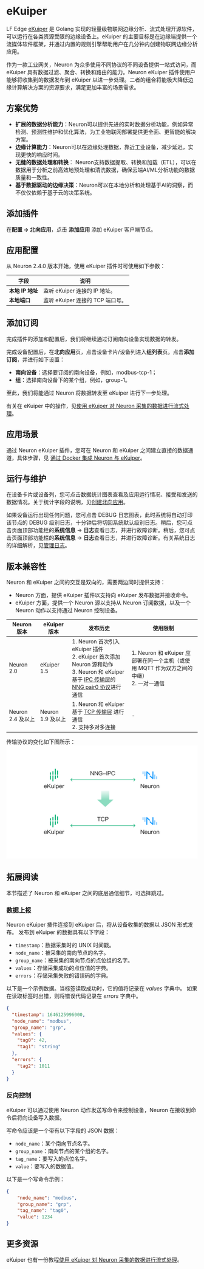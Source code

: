 # eKuiper

LF Edge [eKuiper] 是 Golang 实现的轻量级物联网边缘分析、流式处理开源软件，可以运行在各类资源受限的边缘设备上。eKuiper 的主要目标是在边缘端提供一个流媒体软件框架，并通过内置的规则引擎帮助用户在几分钟内创建物联网边缘分析应用。

作为一款工业网关，Neuron 为众多使用不同协议的不同设备提供一站式访问，而 eKuiper 具有数据过滤、聚合、转换和路由的能力。Neuron eKuiper 插件使用户能够将收集到的数据发布到 eKuiper 以进一步处理。二者的组合将能极大降低边缘计算解决方案的资源要求，满足更加丰富的场景需求。

## 方案优势

- <b>扩展的数据分析能力</b>：Neuron可以提供先进的实时数据分析功能，例如异常检测、预测性维护和优化算法，为工业物联网部署提供更全面、更智能的解决方案。
- <b>边缘计算能力</b>：Neuron可以在边缘处理数据，靠近工业设备，减少延迟，实现更快的响应时间。
- <b>无缝的数据处理和转换</b>： Neuron支持数据提取、转换和加载（ETL），可以在数据用于分析之前高效地预处理和清洗数据，确保云端AI/ML分析功能的数据质量和一致性。
- <b>基于数据驱动的边缘决策</b>：Neuron可以在本地分析和处理基于AI的洞察，而不仅仅依赖于基于云的决策系统。

## 添加插件

在**配置 -> 北向应用**，点击 **添加应用** 添加 eKuiper 客户端节点。

## 应用配置

从 Neuron 2.4.0 版本开始，使用 eKuiper 插件时可使用如下参数：

| 字段             | 说明                             |
| ---------------- | -------------------------------- |
| **本地 IP 地址** | 监听 eKuiper 连接的 IP 地址。    |
| **本地端口**     | 监听 eKuiper 连接的 TCP 端口号。 |

## 添加订阅

完成插件的添加和配置后，我们将继续通过订阅南向设备实现数据的转发。

完成设备配置后，在**北向应用**页，点击设备卡片/设备列进入**组列表**页。点击**添加订阅**，并进行如下设置：

- **南向设备**：选择要订阅的南向设备，例如，modbus-tcp-1；
- **组**：选择南向设备下的某个组，例如，group-1。

至此，我们将能通过 Neuron 将数据转发至 eKuiper 进行下一步处理。

有关在 eKuiper 中的操作，见[使用 eKuiper 对 Neuron 采集的数据进行流式处理](https://ekuiper.org/docs/zh/latest/integrations/neuron/neuron_integration_tutorial.html#integration-of-neuron-and-ekuiper)。

## 应用场景

通过 Neuron eKuiper 插件，您可在 Neuron 和 eKuiper 之间建立直接的数据通道，具体步骤，见 [通过 Docker 集成 Neuron 与 eKuiper](./ekuiper.md)。

## 运行与维护

在设备卡片或设备列，您可点击数据统计图表查看及应用运行情况、接受和发送的数据情况。关于统计字段的说明，见[创建北向应用](../north-apps.md)。

如果设备运行出现任何问题，您可点击 DEBUG 日志图表，此时系统将自动打印该节点的 DEBUG 级别日志，十分钟后将切回系统默认级别日志。稍后，您可点击页面顶部功能栏的**系统信息** -> **日志**查看日志，并进行故障诊断。稍后，您可点击页面顶部功能栏的**系统信息** -> **日志**查看日志，并进行故障诊断。有关系统日志的详细解析，见[管理日志](../../../admin/log-management.md)。

<!--这里感觉应该把ekuiper部分的操作也贴进来-->

## 版本兼容性

Neuron 和 eKuiper 之间的交互是双向的，需要两边同时提供支持：
* Neuron 方面，提供 eKuiper 插件以支持向 eKuiper 发布数据并接收命令。
* eKuiper 方面，提供一个 Neuron 源以支持从 Neuron 订阅数据，以及一个 Neuron 动作以支持通过 Neuron 控制设备。

| Neuron 版本       | eKuiper 版本      | 发布历史                                                     | 使用限制                                                     |
| ----------------- | ----------------- | ------------------------------------------------------------ | ------------------------------------------------------------ |
| Neuron 2.0        | eKuiper 1.5       | 1. Neuron 首次引入 eKuiper 插件<br />2. eKuiper 首次添加 Neuron 源和动作 <br />3. Neuron 和 eKuiper 基于 [IPC 传输层]的 [NNG pair0 协议]进行通信<br /> | 1. Neuron 和 eKuiper 应部署在同一个主机（或使用 MQTT 作为双方之间的中继）<br />2. 一对一通信 |
| Neuron 2.4 及以上 | Neuron 1.9 及以上 | 1. Neuron 和 eKuiper 基于 [TCP 传输层] 进行通信 <br />2. 支持多对多连接 | -                                                            |

 传输协议的变化如下图所示：![connection_change](./assets/connection_change.png)

## 拓展阅读

本节描述了 Neuron 和 eKuiper 之间的底层通信细节，可选择跳过。

### 数据上报

Neuron eKuiper 插件连接到 eKuiper 后，将从设备收集的数据以 JSON 形式发布。
发布到 eKuiper 的数据具有以下字段：
* `timestamp`：数据采集时的 UNIX 时间戳。
* `node_name`：被采集的南向节点的名字。
* `group_name`：被采集的南向节点的点位组的名字。
* `values`：存储采集成功的点位值的字典。
* `errors`：存储采集失败的错误码的字典。

以下是一个示例数据。当标签读取成功时，它的值将记录在 *values* 字典中。
如果在读取标签时出错，则将错误代码记录在 *errors* 字典中。

``` json
{
  "timestamp": 1646125996000,
  "node_name": "modbus", 
  "group_name": "grp",
  "values": {
    "tag0": 42,
    "tag1": "string"
  },
  "errors": {
    "tag2": 1011
  }
}
```

### 反向控制

eKuiper 可以通过使用 Neuron 动作发送写命令来控制设备，Neuron 在接收到命令后将向设备写入数据。

写命令应该是一个带有以下字段的 JSON 数据：
* `node_name`：某个南向节点名字。
* `group_name`：南向节点的某个组的名字。
* `tag_name`：要写入的点位名字。
* `value`：要写入的数据值。

以下是一个写命令示例：

``` json
{
    "node_name": "modbus",
    "group_name": "grp",
    "tag_name": "tag0",
    "value": 1234
}
```

## 更多资源

eKuiper 也有一份教程[使用 eKuiper 对 Neuron 采集的数据进行流式处理]。

[eKuiper]: https://ekuiper.org
[NNG pair0 协议]: https://nng.nanomsg.org/man/v1.3.2/nng_pair.7.html
[IPC 传输层]: https://nng.nanomsg.org/man/v1.3.2/nng_ipc.7.html
[TCP 传输层]: https://nng.nanomsg.org/man/v1.3.2/nng_tcp.7.html
[使用 eKuiper 对 Neuron 采集的数据进行流式处理]: https://ekuiper.org/docs/zh/latest/integrations/neuron/neuron_integration_tutorial.html#integration-of-neuron-and-ekuiper
